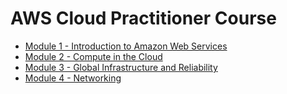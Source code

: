 # AWS Cloud Practitioner Course

- [Module 1 - Introduction to Amazon Web Services](./module-1-introduction-to-aws.md)
- [Module 2 - Compute in the Cloud](./module-2-compute-in-the-cloud.md)
- [Module 3 - Global Infrastructure and Reliability](./module-3-global-infrastructure-and-reliability.md)
- [Module 4 - Networking](./module-4-networking.md)